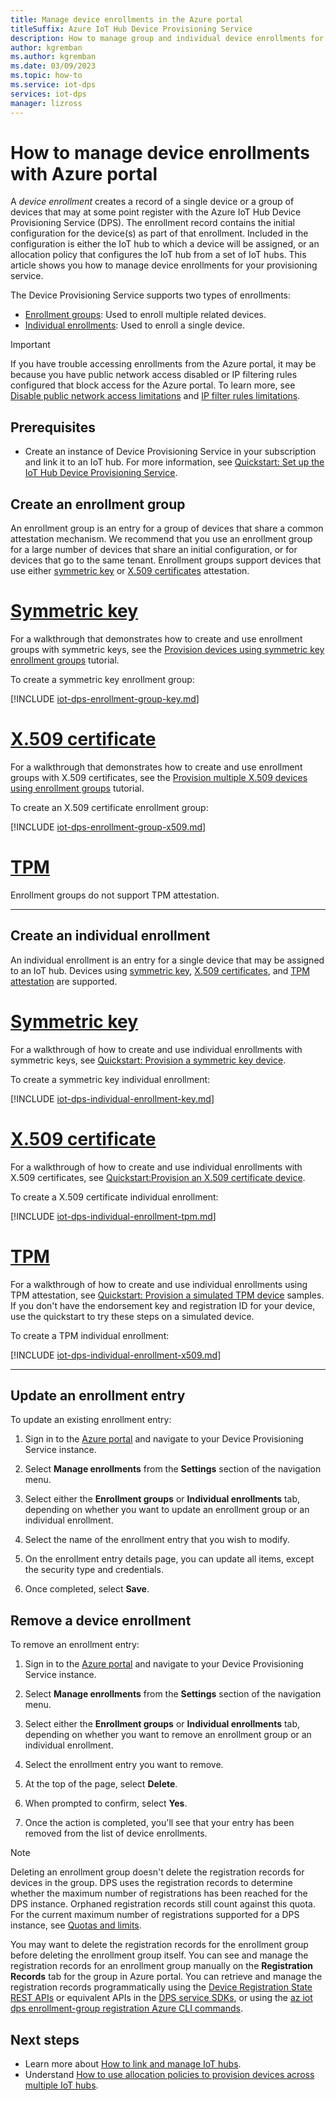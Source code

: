 ```yaml
---
title: Manage device enrollments in the Azure portal
titleSuffix: Azure IoT Hub Device Provisioning Service
description: How to manage group and individual device enrollments for your Device Provisioning Service (DPS) in the Azure portal
author: kgremban
ms.author: kgremban
ms.date: 03/09/2023
ms.topic: how-to
ms.service: iot-dps
services: iot-dps
manager: lizross
---
```


# How to manage device enrollments with Azure portal

A *device enrollment* creates a record of a single device or a group of devices that may at some point register with the Azure IoT Hub Device Provisioning Service (DPS). The enrollment record contains the initial configuration for the device(s) as part of that enrollment. Included in the configuration is either the IoT hub to which a device will be assigned, or an allocation policy that configures the IoT hub from a set of IoT hubs. This article shows you how to manage device enrollments for your provisioning service.

The Device Provisioning Service supports two types of enrollments:

* [Enrollment groups](concepts-service.md#enrollment-group): Used to enroll multiple related devices.
* [Individual enrollments](concepts-service.md#individual-enrollment): Used to enroll a single device.

> [!IMPORTANT]
> If you have trouble accessing enrollments from the Azure portal, it may be because you have public network access disabled or IP filtering rules configured that block access for the Azure portal. To learn more, see [Disable public network access limitations](public-network-access.md#disable-public-network-access-limitations) and [IP filter rules limitations](iot-dps-ip-filtering.md#ip-filter-rules-limitations).

## Prerequisites

* Create an instance of Device Provisioning Service in your subscription and link it to an IoT hub. For more information, see [Quickstart: Set up the IoT Hub Device Provisioning Service](./quick-setup-auto-provision.md).

## Create an enrollment group

An enrollment group is an entry for a group of devices that share a common attestation mechanism. We recommend that you use an enrollment group for a large number of devices that share an initial configuration, or for devices that go to the same tenant. Enrollment groups support devices that use either [symmetric key](concepts-symmetric-key-attestation.md) or [X.509 certificates](concepts-x509-attestation.md) attestation.

# [Symmetric key](#tab/key)

For a walkthrough that demonstrates how to create and use enrollment groups with symmetric keys, see the [Provision devices using symmetric key enrollment groups](how-to-legacy-device-symm-key.md) tutorial.

To create a symmetric key enrollment group:

<!-- INCLUDE -->
[!INCLUDE [iot-dps-enrollment-group-key.md](../../includes/iot-dps-enrollment-group-key.md)]

# [X.509 certificate](#tab/x509)

For a walkthrough that demonstrates how to create and use enrollment groups with X.509 certificates, see the [Provision multiple X.509 devices using enrollment groups](how-to-legacy-device-symm-key.md) tutorial.

To create an X.509 certificate enrollment group:

<!-- INCLUDE -->
[!INCLUDE [iot-dps-enrollment-group-x509.md](../../includes/iot-dps-enrollment-group-x509.md)]

# [TPM](#tab/tpm)

Enrollment groups do not support TPM attestation.

---

## Create an individual enrollment

An individual enrollment is an entry for a single device that may be assigned to an IoT hub. Devices using [symmetric key](concepts-symmetric-key-attestation.md), [X.509 certificates](concepts-x509-attestation.md), and [TPM attestation](concepts-tpm-attestation.md) are supported.

# [Symmetric key](#tab/key)

For a walkthrough of how to create and use individual enrollments with symmetric keys, see [Quickstart: Provision a symmetric key device](quick-create-simulated-device-symm-key.md#create-a-device-enrollment).

To create a symmetric key individual enrollment:

<!-- INCLUDE -->
[!INCLUDE [iot-dps-individual-enrollment-key.md](../../includes/iot-dps-individual-enrollment-key.md)]

# [X.509 certificate](#tab/x509)

For a walkthrough of how to create and use individual enrollments with X.509 certificates, see [Quickstart:Provision an X.509 certificate device](quick-create-simulated-device-x509.md#create-a-device-enrollment).

To create a X.509 certificate individual enrollment:

<!-- INCLUDE -->
[!INCLUDE [iot-dps-individual-enrollment-tpm.md](../../includes/iot-dps-individual-enrollment-tpm.md)]

# [TPM](#tab/tpm)

For a walkthrough of how to create and use individual enrollments using TPM attestation, see [Quickstart: Provision a simulated TPM device](quick-create-simulated-device-tpm.md#create-a-device-enrollment-entry) samples. If you don't have the endorsement key and registration ID for your device, use the quickstart to try these steps on a simulated device.

To create a TPM individual enrollment:

<!-- INCLUDE -->
[!INCLUDE [iot-dps-individual-enrollment-x509.md](../../includes/iot-dps-individual-enrollment-x509.md)]

---

## Update an enrollment entry

To update an existing enrollment entry:

1. Sign in to the [Azure portal](https://portal.azure.com) and navigate to your Device Provisioning Service instance.

1. Select **Manage enrollments** from the **Settings** section of the navigation menu.

1. Select either the **Enrollment groups** or **Individual enrollments** tab, depending on whether you want to update an enrollment group or an individual enrollment.

1. Select the name of the enrollment entry that you wish to modify.

1. On the enrollment entry details page, you can update all items, except the security type and credentials.

1. Once completed, select **Save**.

## Remove a device enrollment

To remove an enrollment entry:

1. Sign in to the [Azure portal](https://portal.azure.com) and navigate to your Device Provisioning Service instance.

1. Select **Manage enrollments** from the **Settings** section of the navigation menu.

1. Select either the **Enrollment groups** or **Individual enrollments** tab, depending on whether you want to remove an enrollment group or an individual enrollment.

1. Select the enrollment entry you want to remove.

1. At the top of the page, select **Delete**.

1. When prompted to confirm, select **Yes**.

1. Once the action is completed, you'll see that your entry has been removed from the list of device enrollments.

> [!NOTE]
> Deleting an enrollment group doesn't delete the registration records for devices in the group. DPS uses the registration records to determine whether the maximum number of registrations has been reached for the DPS instance. Orphaned registration records still count against this quota. For the current maximum number of registrations supported for a DPS instance, see [Quotas and limits](about-iot-dps.md#quotas-and-limits).
>
>You may want to delete the registration records for the enrollment group before deleting the enrollment group itself. You can see and manage the registration records for an enrollment group manually on the **Registration Records** tab for the group in Azure portal. You can retrieve and manage the registration records programmatically using the [Device Registration State REST APIs](/rest/api/iot-dps/service/device-registration-state) or equivalent APIs in the [DPS service SDKs](libraries-sdks.md), or using the [az iot dps enrollment-group registration Azure CLI commands](/cli/azure/iot/dps/enrollment-group/registration).

## Next steps

* Learn more about [How to link and manage IoT hubs](./how-to-manage-linked-iot-hubs.md).
* Understand [How to use allocation policies to provision devices across multiple IoT hubs](./how-to-use-allocation-policies.md).